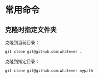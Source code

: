 # 常用命令

## 克隆时指定文件夹

克隆到当前目录：

    git clone git@github.com:whatever .

克隆到指定目录：

    git clone git@github.com:whatever mypath



